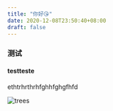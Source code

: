 ```yaml
---
title: "你好😘"
date: 2020-12-08T23:50:40+08:00
draft: false
---
```


### 测试

#### testteste

ethtrhrthrhfghhfghgfhfd

![trees](trees.jpg)